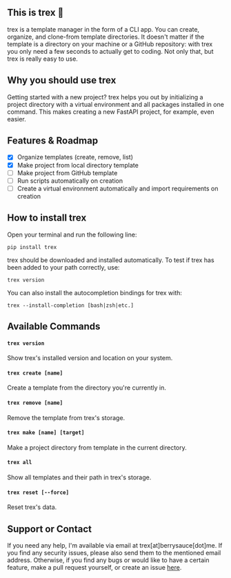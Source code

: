 ## This is trex 🦖

trex is a template manager in the form of a CLI app. You can create, organize, and clone-from template directories. It doesn't matter if the template is a directory on your machine or a GitHub repository: with trex you only need a few seconds to actually get to coding. Not only that, but trex is really easy to use.

## Why you should use trex

Getting started with a new project? trex helps you out by initializing a project directory with a virtual environment and all packages installed in one command. This makes creating a new FastAPI project, for example, even easier.

## Features & Roadmap

- [x] Organize templates (create, remove, list)
- [x] Make project from local directory template
- [ ] Make project from GitHub template
- [ ] Run scripts automatically on creation
- [ ] Create a virtual environment automatically and import requirements on creation

## How to install trex

Open your terminal and run the following line:
```
pip install trex
```
trex should be downloaded and installed automatically. To test if trex has been added to your path correctly, use:
```
trex version
```
You can also install the autocompletion bindings for trex with:
```
trex --install-completion [bash|zsh|etc.]
```

## Available Commands

#### `trex version`
Show trex's installed version and location on your system.

#### `trex create [name]`
Create a template from the directory you're currently in.

#### `trex remove [name]`
Remove the template from trex's storage.

#### `trex make [name] [target]`
Make a project directory from template in the current directory.

#### `trex all`
Show all templates and their path in trex's storage.

#### `trex reset [--force]`
Reset trex's data.

## Support or Contact

If you need any help, I'm available via email at trex[at]berrysauce[dot]me. If you find any security issues, please also send them to the mentioned email address. Otherwise, if you find any bugs or would like to have a certain feature, make a pull request yourself, or create an issue [here](https://github.com/berrysauce/trex/issues).
